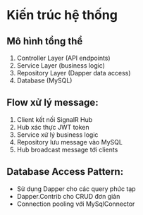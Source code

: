 # Kiến trúc hệ thống

## Mô hình tổng thể
1. Controller Layer (API endpoints)
2. Service Layer (business logic) 
3. Repository Layer (Dapper data access)
4. Database (MySQL)

## Flow xử lý message:
1. Client kết nối SignalR Hub
2. Hub xác thực JWT token
3. Service xử lý business logic
4. Repository lưu message vào MySQL
5. Hub broadcast message tới clients

## Database Access Pattern:
- Sử dụng Dapper cho các query phức tạp
- Dapper.Contrib cho CRUD đơn giản
- Connection pooling với MySqlConnector
